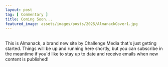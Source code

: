 ```yaml
---
layout: post
tag: [ Commentary ]
title: Coming Soon...
featured_image: assets/images/posts/2025/AlmanackCover1.jpg
---
```

<br/>
This is Almanack, a brand new site by Challenge Media that's just getting started. Things will be up and running here shortly, but you can subscribe in the meantime if you'd like to stay up to date and receive emails when new content is published!
<br/>
